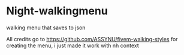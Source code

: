 # Night-walkingmenu
walking menu that saves to json 

All credits go to https://github.com/ASSYNU/fivem-walking-styles for creating the menu, i just made it work with nh context
